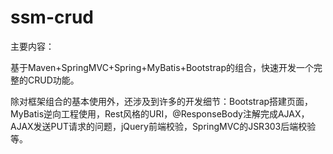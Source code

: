 # ssm-crud
主要内容：

基于Maven+SpringMVC+Spring+MyBatis+Bootstrap的组合，快速开发一个完整的CRUD功能。

除对框架组合的基本使用外，还涉及到许多的开发细节：Bootstrap搭建页面，MyBatis逆向工程使用，Rest风格的URI，@ResponseBody注解完成AJAX，AJAX发送PUT请求的问题，jQuery前端校验，SpringMVC的JSR303后端校验等。